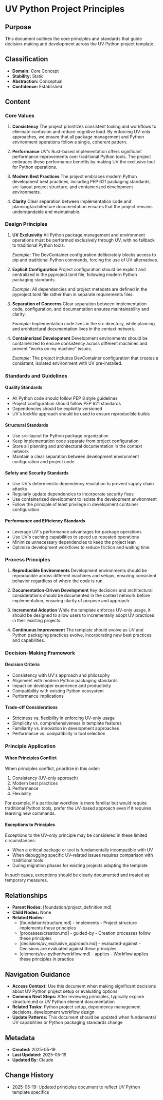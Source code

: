 # UV Python Project Principles

## Purpose
This document outlines the core principles and standards that guide decision-making and development across the UV Python project template.

## Classification
- **Domain:** Core Concept
- **Stability:** Static
- **Abstraction:** Conceptual
- **Confidence:** Established

## Content

### Core Values

1. **Consistency**
   The project prioritizes consistent tooling and workflows to eliminate confusion and reduce cognitive load. By enforcing UV-only approaches, we ensure that all package management and Python environment operations follow a single, coherent pattern.

2. **Performance**
   UV's Rust-based implementation offers significant performance improvements over traditional Python tools. The project embraces these performance benefits by making UV the exclusive tool for Python operations.

3. **Modern Best Practices**
   The project embraces modern Python development best practices, including PEP 621 packaging standards, src-layout project structure, and containerized development environments.

4. **Clarity**
   Clear separation between implementation code and planning/architecture documentation ensures that the project remains understandable and maintainable.

### Design Principles

1. **UV Exclusivity**
   All Python package management and environment operations must be performed exclusively through UV, with no fallback to traditional Python tools.
   
   *Example:* The DevContainer configuration deliberately blocks access to pip and traditional Python commands, forcing the use of UV alternatives.

2. **Explicit Configuration**
   Project configuration should be explicit and centralized in the pyproject.toml file, following modern Python packaging standards.
   
   *Example:* All dependencies and project metadata are defined in the pyproject.toml file rather than in separate requirements files.

3. **Separation of Concerns**
   Clear separation between implementation code, configuration, and documentation ensures maintainability and clarity.
   
   *Example:* Implementation code lives in the src directory, while planning and architectural documentation lives in the context network.

4. **Containerized Development**
   Development environments should be containerized to ensure consistency across different machines and prevent "works on my machine" issues.
   
   *Example:* The project includes DevContainer configuration that creates a consistent, isolated environment with UV pre-installed.

### Standards and Guidelines

#### Quality Standards

- All Python code should follow PEP 8 style guidelines
- Project configuration should follow PEP 621 standards
- Dependencies should be explicitly versioned
- UV's lockfile approach should be used to ensure reproducible builds

#### Structural Standards

- Use src-layout for Python package organization
- Keep implementation code separate from project configuration
- Store all planning and architectural documentation in the context network
- Maintain a clear separation between development environment configuration and project code

#### Safety and Security Standards

- Use UV's deterministic dependency resolution to prevent supply chain attacks
- Regularly update dependencies to incorporate security fixes
- Use containerized development to isolate the development environment
- Follow the principle of least privilege in development container configuration

#### Performance and Efficiency Standards

- Leverage UV's performance advantages for package operations
- Use UV's caching capabilities to speed up repeated operations
- Minimize unnecessary dependencies to keep the project lean
- Optimize development workflows to reduce friction and waiting time

### Process Principles

1. **Reproducible Environments**
   Development environments should be reproducible across different machines and setups, ensuring consistent behavior regardless of where the code is run.

2. **Documentation-Driven Development**
   Key decisions and architectural considerations should be documented in the context network before implementation, ensuring clarity of purpose and approach.

3. **Incremental Adoption**
   While the template enforces UV-only usage, it should be designed to allow users to incrementally adopt UV practices in their existing projects.

4. **Continuous Improvement**
   The template should evolve as UV and Python packaging practices evolve, incorporating new best practices and capabilities.

### Decision-Making Framework

#### Decision Criteria

- Consistency with UV's approach and philosophy
- Alignment with modern Python packaging standards
- Impact on developer experience and productivity
- Compatibility with existing Python ecosystem
- Performance implications

#### Trade-off Considerations

- Strictness vs. flexibility in enforcing UV-only usage
- Simplicity vs. comprehensiveness in template features
- Familiarity vs. innovation in development approaches
- Performance vs. compatibility in tool selection

### Principle Application

#### When Principles Conflict

When principles conflict, prioritize in this order:
1. Consistency (UV-only approach)
2. Modern best practices
3. Performance
4. Flexibility

For example, if a particular workflow is more familiar but would require traditional Python tools, prefer the UV-based approach even if it requires learning new commands.

#### Exceptions to Principles

Exceptions to the UV-only principle may be considered in these limited circumstances:
- When a critical package or tool is fundamentally incompatible with UV
- When debugging specific UV-related issues requires comparison with traditional tools
- During migration phases for existing projects adopting the template

In such cases, exceptions should be clearly documented and treated as temporary measures.

## Relationships
- **Parent Nodes:** [foundation/project_definition.md]
- **Child Nodes:** None
- **Related Nodes:** 
  - [foundation/structure.md] - implements - Project structure implements these principles
  - [processes/creation.md] - guided-by - Creation processes follow these principles
  - [decisions/uv_exclusive_approach.md] - evaluated-against - Decisions are evaluated against these principles
  - [elements/uv-python/workflow.md] - applies - Workflow applies these principles in practice

## Navigation Guidance
- **Access Context:** Use this document when making significant decisions about UV Python project setup or evaluating options
- **Common Next Steps:** After reviewing principles, typically explore structure.md or UV Python element documentation
- **Related Tasks:** Python project setup, dependency management decisions, development workflow design
- **Update Patterns:** This document should be updated when fundamental UV capabilities or Python packaging standards change

## Metadata
- **Created:** 2025-05-19
- **Last Updated:** 2025-05-19
- **Updated By:** Claude

## Change History
- 2025-05-19: Updated principles document to reflect UV Python template specifics
